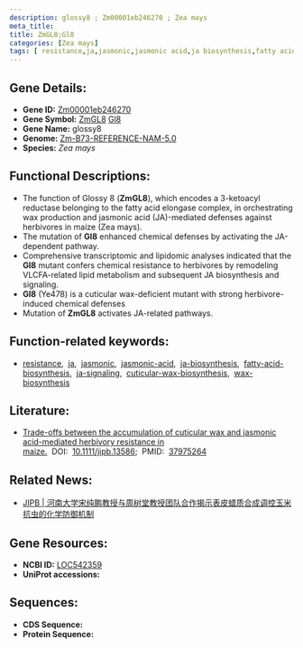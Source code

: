 ```yaml
---
description: glossy8 ; Zm00001eb246270 ; Zea mays
meta_title:
title: ZmGL8;Gl8
categories: [Zea mays]
tags: [ resistance,ja,jasmonic,jasmonic acid,ja biosynthesis,fatty acid biosynthesis,ja signaling,cuticular wax biosynthesis,wax biosynthesis ]
---
```


## Gene Details:
- **Gene ID:**	[Zm00001eb246270](https://www.maizegdb.org/gene_center/gene/Zm00001eb246270)
- **Gene Symbol:** <u>ZmGL8</u>&nbsp;<u>Gl8</u>
- **Gene Name:** glossy8
- **Genome:** [Zm-B73-REFERENCE-NAM-5.0](https://www.maizegdb.org/genome/assembly/Zm-B73-REFERENCE-NAM-5.0)
- **Species:** *Zea mays*

## Functional Descriptions:
   - The function of Glossy 8 (**ZmGL8**), which encodes a 3-ketoacyl reductase belonging to the fatty acid elongase complex, in orchestrating wax production and jasmonic acid (JA)-mediated defenses against herbivores in maize (Zea mays).
   - The mutation of **Gl8** enhanced chemical defenses by activating the JA-dependent pathway. 
   - Comprehensive transcriptomic and lipidomic analyses indicated that the **Gl8** mutant confers chemical resistance to herbivores by remodeling VLCFA-related lipid metabolism and subsequent JA biosynthesis and signaling.
   - **Gl8** (Ye478) is a cuticular wax-deficient mutant with strong herbivore-induced chemical defenses
   - Mutation of **ZmGL8** activates JA-related pathways.

## Function-related keywords:
- [resistance](/tags/resistance/),&nbsp;&nbsp;[ja](/tags/ja/),&nbsp;&nbsp;[jasmonic](/tags/jasmonic/),&nbsp;&nbsp;[jasmonic-acid](/tags/jasmonic-acid/),&nbsp;&nbsp;[ja-biosynthesis](/tags/ja-biosynthesis/),&nbsp;&nbsp;[fatty-acid-biosynthesis](/tags/fatty-acid-biosynthesis/),&nbsp;&nbsp;[ja-signaling](/tags/ja-signaling/),&nbsp;&nbsp;[cuticular-wax-biosynthesis](/tags/cuticular-wax-biosynthesis/),&nbsp;&nbsp;[wax-biosynthesis](/tags/wax-biosynthesis/)

## Literature:
   - [Trade-offs between the accumulation of cuticular wax and jasmonic acid-mediated herbivory resistance in maize.]( https://onlinelibrary.wiley.com/doi/10.1111/jipb.13586)&nbsp;&nbsp;DOI:&nbsp;&nbsp;[10.1111/jipb.13586](https://onlinelibrary.wiley.com/doi/10.1111/jipb.13586);&nbsp;&nbsp;PMID:&nbsp;&nbsp;[37975264](https://pubmed.ncbi.nlm.nih.gov/37975264/)

## Related News:
   - [JIPB | 河南大学宋纯鹏教授与周树堂教授团队合作揭示表皮蜡质合成调控玉米抗虫的化学防御机制](https://mp.weixin.qq.com/s?__biz=Mzg3MDEwNDEyMg==&mid=2247559723&idx=4&sn=c7bde95fd23c09a67cfe71ac1d3cc1a4&chksm=f27c453c20c1038e45a1a88bcff3f8347c47a53a58d6fe266ac68cea6de2faac4f15fdb4a794&scene=27#wechat_redirect)

## Gene Resources:
- **NCBI ID:** [LOC542359](https://www.ncbi.nlm.nih.gov/gene/?term=LOC542359)
- **UniProt accessions:** [](https://www.uniprot.org/uniprotkb//entry)



## Sequences:
- **CDS Sequence:**
- **Protein Sequence:**
